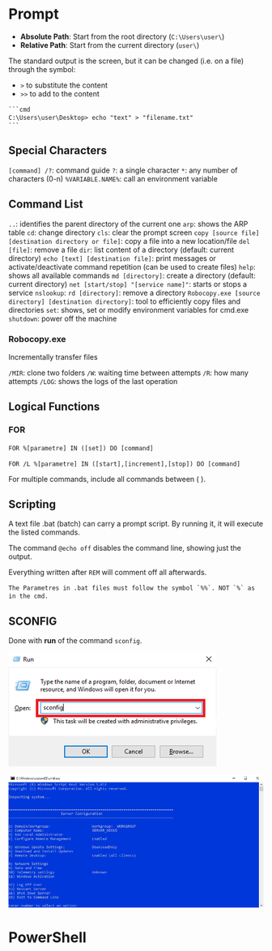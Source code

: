# Prompt

- **Absolute Path**: Start from the root directory (`C:\Users\user\`)
- **Relative Path**: Start from the current directory (`user\`)

The standard output is the screen, but it can be changed (i.e. on a file) through the symbol:
- `>` to substitute the content
- `>>` to add to the content

````ad-example
```cmd
C:\Users\user\Desktop> echo "text" > "filename.txt"
```
````

## Special Characters

`[command] /?`: command guide
`?`: a single character
`*`: any number of characters (0-n)
`%VARIABLE.NAME%`: call an environment variable

## Command List

`..`: identifies the parent directory of the current one
`arp`: shows the ARP table
`cd`: change directory
`cls`: clear the prompt screen
`copy [source file] [destination directory or file]`: copy a file into a new location/file
`del [file]`: remove a file
`dir`: list content of a directory (default: current directory)
`echo [text] [destination file]`: print messages or activate/deactivate command repetition (can be used to create files)
`help`: shows all available commands
`md [directory]`: create a directory (default: current directory)
`net [start/stop] "[service name]"`: starts or stops a service
`nslookup`: 
`rd [directory]`: remove a directory
`Robocopy.exe [source directory] [destination directory]`: tool to efficiently copy files and directories
`set`: shows, set or modify environment variables for cmd.exe
`shutdown`: power off the machine

### Robocopy.exe

Incrementally transfer files

`/MIR`: clone two folders
`/W`: waiting time between attempts
`/R`: how many attempts
`/LOG`: shows the logs of the last operation

## Logical Functions

### FOR

`FOR %[parametre] IN ([set]) DO [command]`

`FOR /L %[parametre] IN ([start],[increment],[stop]) DO [command]`

For multiple commands, include all commands between ( ).

## Scripting

A text file .bat (batch) can carry a prompt script. By running it, it will execute the listed commands.

The command `@echo off` disables the command line, showing just the output.

Everything written after `REM` will comment off all afterwards.

```ad-warning
The Parametres in .bat files must follow the symbol `%%`. NOT `%` as in the cmd.
```

## SCONFIG

Done with **run** of the command `sconfig`.

![Windows Server_sconfig_1](https://github.com/Nikkofelis/Corso_IT_v2/blob/main/Z.%20Misc/Attachments/Windows%20Server_sconfig_1.png)

![Windows Server_sconfig_2](https://github.com/Nikkofelis/Corso_IT_v2/blob/main/Z.%20Misc/Attachments/Windows%20Server_sconfig_2.png)

# PowerShell
